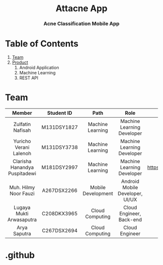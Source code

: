 <p align="center">
  <h1 align="center">Attacne App</h1>
  <h3 align="center">Acne Classification Mobile App</h3>

# Table of Contents
1. [Team](#Team)
2. [Product](#Products)
    1. Android Application
    2. Machine Learning
    3. REST API

# Team
|         Member                | Student ID  |        Path        |                Role                        |                           Contacts                        |
| :--------------------:        | :--------:  | :----------------: | :----------------------------------------: | :--------------------------------------------------------------------------------------------------------: |
|  Zulfatin Nafisah             | M131DSY1827 |  Machine Learning  |         Machine Learning Developer         |                                                           |
|  Yuricho Verani Lalenoh       | M131DSY3738 |  Machine Learning  |         Machine Learning Developer         |                                                           |
|  Clarisha Hanandya Puspitadewi| M181DSY2997 |  Machine Learning  |         Machine Learning Developer         |  https://www.linkedin.com/in/clarishanandyap/             |
|  Muh. Hilmy Noor Fauzi        | A267DSX2266 | Mobile Development |       Android Mobile Developer, UI/UX      |                                                           |
|  Lugaya Mukti Arwasaputra     | C208DKX3965 |  Cloud Computing   |          Cloud Engineer, Back-end          |                                                           |
|  Arya Saputra                 | C267DSX2694 |  Cloud Computing   |              Cloud Engineer                |                                                           |


# .github
